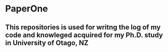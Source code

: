 # PaperOne
## This repositories is used for writng the log of my code and knowleged acquired for my Ph.D. study in University of Otago, NZ
